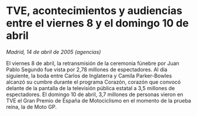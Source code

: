 # TVE, acontecimientos y audiencias entre el viernes 8 y el domingo 10 de abril

*Madrid, 14 de abril de 2005 (agencias)*

El viernes 8 de abril, la retransmisión de la ceremonia fúnebre por Juan Pablo Segundo fue vista por 2,78 millones de espectadores. Al día siguiente, la boda entre Carlos de Inglaterra y Camila Parker-Bowles alcanzó su cumbre durante el programa Corazón, corazón que convocó delante de la pantalla de la televisión pública estatal a 3,5 millones de espectadores. El domingo 10 de abril, 3,7 millones de personas vieron en TVE el Gran Premio de España de Motociclismo en el momento de la prueba reina, la de Moto GP.
